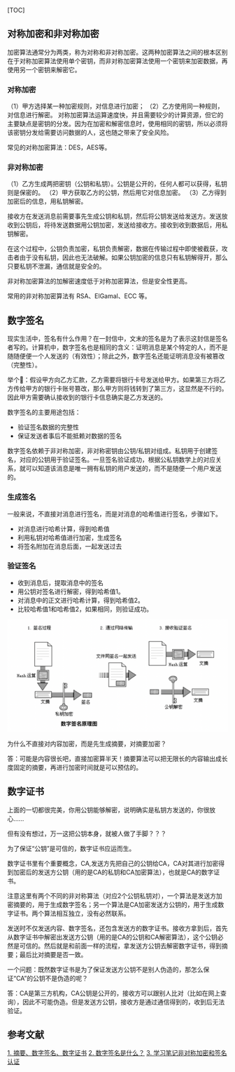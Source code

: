 [TOC]
## 对称加密和非对称加密
加密算法通常分为两类，称为对称和非对称加密。这两种加密算法之间的根本区别在于对称加密算法使用单个密钥，而非对称加密算法使用一个密钥来加密数据，再使用另一个密钥来解密它。

### 对称加密
（1）甲方选择某一种加密规则，对信息进行加密；
（2）乙方使用同一种规则，对信息进行解密。
对称加密算法运算速度快，并且需要较少的计算资源，但它的主要缺点是密钥的分发。因为在加密和解密信息时，使用相同的密钥，所以必须将该密钥分发给需要访问数据的人，这也随之带来了安全风险。

常见的对称加密算法：DES，AES等。
### 非对称加密
（1）乙方生成两把密钥（公钥和私钥）。公钥是公开的，任何人都可以获得，私钥则是保密的。
（2）甲方获取乙方的公钥，然后用它对信息加密。
（3）乙方得到加密后的信息，用私钥解密。

接收方在发送消息前需要事先生成公钥和私钥，然后将公钥发送给发送方。发送放收到公钥后，将待发送数据用公钥加密，发送给接收方。接收到收到数据后，用私钥解密。

在这个过程中，公钥负责加密，私钥负责解密，数据在传输过程中即使被截获，攻击者由于没有私钥，因此也无法破解。如果公钥加密的信息只有私钥解得开，那么只要私钥不泄漏，通信就是安全的。

非对称加密算法的加解密速度低于对称加密算法，但是安全性更高。

常用的非对称加密算法有 RSA、ElGamal、ECC 等。

## 数字签名

现实生活中，签名有什么作用？在一封信中，文末的签名是为了表示这封信是签名者写的。计算机中，数字签名也是相同的含义：证明消息是某个特定的人，而不是随随便便一个人发送的（有效性）；除此之外，数字签名还能证明消息没有被篡改（完整性）。

举个🌰：假设甲方向乙方汇款，乙方需要将银行卡号发送给甲方。如果第三方将乙方传给甲方的银行卡账号篡改，那么甲方则将钱转到了第三方，这显然是不行的。因此甲方需要确认接收到的银行卡信息确实是乙方发送的。

数字签名的主要用途包括：
- 验证签名数据的完整性
- 保证发送者事后不能抵赖对数据的签名

数字签名依赖于非对称加密，非对称密钥由公钥/私钥对组成。私钥用于创建签名，对应的公钥用于验证签名。一旦签名验证成功，根据公私钥数学上的对应关系，就可以知道该消息是唯一拥有私钥的用户发送的，而不是随便一个用户发送的。

### 生成签名
一般来说，不直接对消息进行签名，而是对消息的哈希值进行签名，步骤如下。

- 对消息进行哈希计算，得到哈希值
- 利用私钥对哈希值进行加密，生成签名
- 将签名附加在消息后面，一起发送过去

### 验证签名
- 收到消息后，提取消息中的签名
- 用公钥对签名进行解密，得到哈希值1。
- 对消息中的正文进行哈希计算，得到哈希值2。
- 比较哈希值1和哈希值2，如果相同，则验证成功。

![](./images/4.png)

为什么不直接对内容加密，而是先生成摘要，对摘要加密？

答：可能是内容很长吧，直接加密算半天！摘要算法可以把无限长的内容输出成长度固定的摘要，再进行加密时间就是可以预估的。

## 数字证书

上面的一切都很完美，你用公钥能够解密，说明确实是私钥方发送的，你很放心……

但有没有想过，万一这把公钥本身，就被人做了手脚？？？

为了保证“公钥”是可信的，数字证书应运而生。

数字证书里有个重要概念，CA,发送方先把自己的公钥给CA，CA对其进行加密得到加密后的发送方公钥（用的是CA的私钥和CA加密算法），也就是CA的数字证书。

注意这里有两个不同的非对称算法（对应2个公钥私钥对），一个算法是发送方加密摘要的，用于生成数字签名；另一个算法是CA加密发送方公钥的，用于生成数字证书。两个算法相互独立，没有必然联系。

发送时不仅发送内容、数字签名，还包含发送方的数字证书。接收方拿到后，首先从数字证书中解密出发送方公钥（用的是CA的公钥和CA解密算法），这个公钥必然是可信的。然后就是和前面一样的流程，拿发送方公钥去解密数字证书，得到摘要；最后比对摘要是否一致。

一个问题：既然数字证书是为了保证发送方公钥不是别人伪造的，那怎么保证“CA”的公钥不是伪造的呢？

答：CA是第三方机构，CA公钥是公开的，接收方可以跟别人比对（比如在网上查询），因此不可能伪造。但是发送方公钥，接收方是通过通信得到的，收到后无法验证。

## 参考文献
[1. 摘要、数字签名、数字证书](https://zhuanlan.zhihu.com/p/32754315)
[2. 数字签名是什么？](https://www.ruanyifeng.com/blog/2011/08/what_is_a_digital_signature.html)
[3. 学习笔记非对称加密和签名认证](https://aaron67.cc/2018/03/02/asymmetric-cryptography-primer/)
